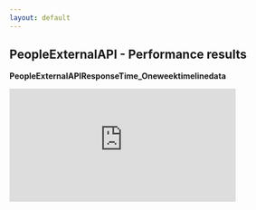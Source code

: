 ```yaml
---
layout: default
---
```

## PeopleExternalAPI - Performance results

**PeopleExternalAPIResponseTime_Oneweektimelinedata**

 <iframe src="https://app.datadoghq.com/graph/embed?token=604d6baee98a8207f465840f9eeef3847bf06fa983bf64be7f6489793fbb61c5&height=200&width=400&legend=true" width="400" height="200" frameborder="0"><iframe>  
 
 <iframe src="https://app.datadoghq.com/graph/embed?token=19eddccfe40710a321df48d79919617bdf4d81efbf18402e2d1ac79e9421e009&height=200&width=400&legend=true" width="400" height="200" frameborder="0"></iframe>